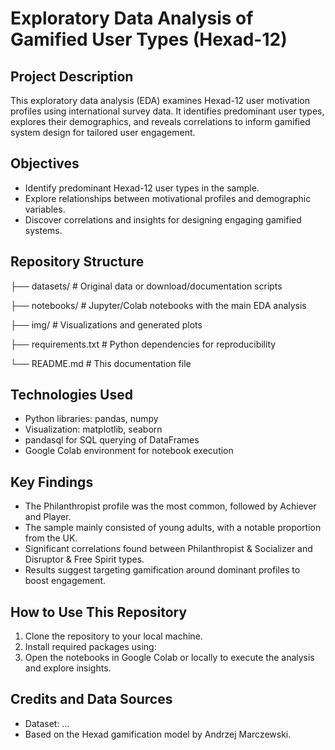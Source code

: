 # Exploratory Data Analysis of Gamified User Types (Hexad-12)

## Project Description
This exploratory data analysis (EDA) examines Hexad-12 user motivation profiles using international survey data. It identifies predominant user types, explores their demographics, and reveals correlations to inform gamified system design for tailored user engagement.

## Objectives
- Identify predominant Hexad-12 user types in the sample.
- Explore relationships between motivational profiles and demographic variables.
- Discover correlations and insights for designing engaging gamified systems.

## Repository Structure

├── datasets/ # Original data or download/documentation scripts

├── notebooks/ # Jupyter/Colab notebooks with the main EDA analysis

├── img/ # Visualizations and generated plots

├── requirements.txt # Python dependencies for reproducibility

└── README.md # This documentation file

## Technologies Used
- Python libraries: pandas, numpy
- Visualization: matplotlib, seaborn
- pandasql for SQL querying of DataFrames
- Google Colab environment for notebook execution

## Key Findings
- The Philanthropist profile was the most common, followed by Achiever and Player.
- The sample mainly consisted of young adults, with a notable proportion from the UK.
- Significant correlations found between Philanthropist & Socializer and Disruptor & Free Spirit types.
- Results suggest targeting gamification around dominant profiles to boost engagement.

## How to Use This Repository
1. Clone the repository to your local machine.
2. Install required packages using:
3. Open the notebooks in Google Colab or locally to execute the analysis and explore insights.

## Credits and Data Sources
- Dataset: ...
- Based on the Hexad gamification model by Andrzej Marczewski.


